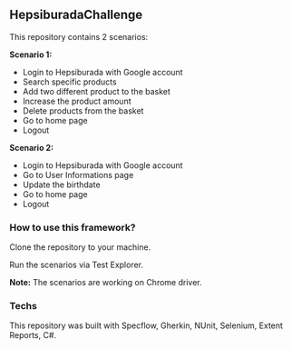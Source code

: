 ## HepsiburadaChallenge
This repository contains 2 scenarios:

**Scenario 1:**
- Login to Hepsiburada with Google account
- Search specific products
- Add two different product to the basket
- Increase the product amount
- Delete products from the basket
- Go to home page
- Logout

**Scenario 2:**
- Login to Hepsiburada with Google account
- Go to User Informations page
- Update the birthdate
- Go to home page
- Logout

### How to use this framework?
Clone the repository to your machine.

Run the scenarios via Test Explorer.

**Note:** The scenarios are working on Chrome driver.

### Techs
This repository was built with Specflow, Gherkin, NUnit, Selenium, Extent Reports, C#.

